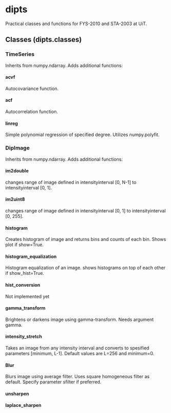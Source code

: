 # dipts
Practical classes and functions for FYS-2010 and STA-2003 at UiT.

## Classes (dipts.classes)

### TimeSeries
Inherits from numpy.ndarray. Adds additional functions:
#### acvf
Autocovariance function.
#### acf
Autocorrelation function.
#### linreg
Simple polynomial regression of specified degree. Utilizes numpy.polyfit.

### DipImage
Inherits from numpy.ndarray. Adds additional functions:
#### im2double
changes range of image defined in intensityinterval [0, N-1] to intensityinterval [0, 1].
#### im2uint8
changes range of image defined in intensityinterval [0, 1] to intensityinterval [0, 255].
#### histogram
Creates histogram of image and returns bins and counts of each bin. Shows plot if show=True.
#### histogram_equalization
Histogram equalization of an image. shows histograms on top of each other if show_hist=True.
#### hist_conversion
Not implemented yet
#### gamma_transform
Brightens or darkens image using gamma-transform. Needs argument gamma.
#### intensity_stretch
Takes an image from any intensity interval and converts to spesified parameters [minimum, L-1].
Default values are L=256 and minimum=0.
#### Blur
Blurs image using average filter. Uses square homogeneous filter as default. 
Specify parameter sfilter if preferred.
#### unsharpen
#### laplace_sharpen
